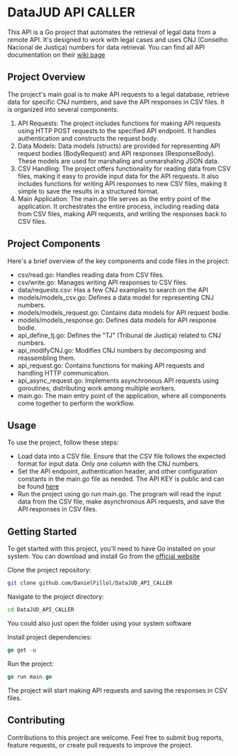 # DataJUD API CALLER
This API is a Go project that automates the retrieval of legal data from a remote API. It's designed to work with legal cases and uses CNJ (Conselho Nacional de Justiça) numbers for data retrieval.
You can find all API documentation on their [wiki page](https://datajud-wiki.cnj.jus.br)

## Project Overview
The project's main goal is to make API requests to a legal database, retrieve data for specific CNJ numbers, and save the API responses in CSV files. It is organized into several components:
1. API Requests: The project includes functions for making API requests using HTTP POST requests to the specified API endpoint. It handles authentication and constructs the request body.
2. Data Models: Data models (structs) are provided for representing API request bodies (BodyRequest) and API responses (ResponseBody). These models are used for marshaling and unmarshaling JSON data.
3. CSV Handling: The project offers functionality for reading data from CSV files, making it easy to provide input data for the API requests. It also includes functions for writing API responses to new CSV files, making it simple to save the results in a structured format.
4. Main Application: The main.go file serves as the entry point of the application. It orchestrates the entire process, including reading data from CSV files, making API requests, and writing the responses back to CSV files. 

## Project Components
Here's a brief overview of the key components and code files in the project:
- csv/read.go: Handles reading data from CSV files.
- csv/write.go: Manages writing API responses to CSV files.
- data/requests.csv: Has a few CNJ examples to search on the API
- models/models_csv.go: Defines a data model for representing CNJ numbers.
- models/models_request.go: Contains data models for API request bodie.
- models/models_response.go: Defines data models for API response bodie.
- api_define_tj.go: Defines the "TJ" (Tribunal de Justiça) related to CNJ numbers.
- api_modifyCNJ.go: Modifies CNJ numbers by decomposing and reassembling them.
- api_request.go: Contains functions for making API requests and handling HTTP communication.
- api_async_request.go: Implements asynchronous API requests using goroutines, distributing work among multiple workers.
- main.go: The main entry point of the application, where all components come together to perform the workflow.

## Usage
To use the project, follow these steps:
- Load data into a CSV file. Ensure that the CSV file follows the expected format for input data. Only one column with the CNJ numbers.
- Set the API endpoint, authentication header, and other configuration constants in the main.go file as needed. The API KEY is public and can be found [here](https://datajud-wiki.cnj.jus.br/api-publica/acesso)
- Run the project using go run main.go. The program will read the input data from the CSV file, make asynchronous API requests, and save the API responses in CSV files.

## Getting Started
To get started with this project, you'll need to have Go installed on your system. You can download and install Go from the [official website](https://golang.org/dl/)

Clone the project repository:
```bash
git clone github.com/DanielFillol/DataJUD_API_CALLER

``` 
Navigate to the project directory:
```bash
cd DataJUD_API_CALLER
``` 
You could also just open the folder using your system software

Install project dependencies:
```go
go get -u
```

Run the project:
```go
go run main.go
```

The project will start making API requests and saving the responses in CSV files.

## Contributing
Contributions to this project are welcome. Feel free to submit bug reports, feature requests, or create pull requests to improve the project.
